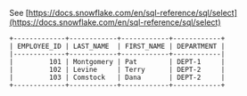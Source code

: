 See [https://docs.snowflake.com/en/sql-reference/sql/select](https://docs.snowflake.com/en/sql-reference/sql/select)
```
+-------------+------------+------------+------------+
| EMPLOYEE_ID | LAST_NAME  | FIRST_NAME | DEPARTMENT |
|-------------+------------+------------+------------|
|         101 | Montgomery | Pat        | DEPT-1     |
|         102 | Levine     | Terry      | DEPT-2     |
|         103 | Comstock   | Dana       | DEPT-2     |
+-------------+------------+------------+------------+
```
